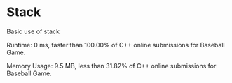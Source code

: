 # Stack

Basic use of stack

Runtime: 0 ms, faster than 100.00% of C++ online submissions for Baseball Game.

Memory Usage: 9.5 MB, less than 31.82% of C++ online submissions for Baseball Game. 